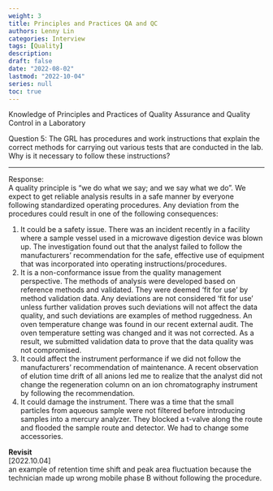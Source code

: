 ```yaml
---
weight: 3
title: Principles and Practices QA and QC
authors: Lenny Lin
categories: Interview
tags: [Quality]
description: 
draft: false
date: "2022-08-02"
lastmod: "2022-10-04"
series: null
toc: true
---
```


Knowledge of Principles and Practices of Quality Assurance and Quality Control in a Laboratory   

Question 5: The GRL has procedures and work instructions that explain the correct methods for carrying out various tests that are conducted in the lab.  Why is it necessary to follow these instructions?  
<!--more-->

---
Response:  
A quality principle is “we do what we say; and we say what we do”.  We expect to get reliable analysis results in a safe manner by everyone following standardized operating procedures.  Any deviation from the procedures could result in one of the following consequences:  
1)	It could be a safety issue.  There was an incident recently in a facility where a sample vessel used in a microwave digestion device was blown up.  The investigation found out that the analyst failed to follow the manufacturers’ recommendation for the safe, effective use of equipment that was incorporated into operating instructions/procedures.  
2)	It is a non-conformance issue from the quality management perspective.  The methods of analysis were developed based on reference methods and validated.  They were deemed ‘fit for use’ by method validation data.  Any deviations are not considered ‘fit for use’ unless further validation proves such deviations will not affect the data quality, and such deviations are examples of method ruggedness.  An oven temperature change was found in our recent external audit.  The oven temperature setting was changed and it was not corrected.  As a result, we submitted validation data to prove that the data quality was not compromised.  
3)	It could affect the instrument performance if we did not follow the manufacturers’ recommendation of maintenance.  A recent observation of elution time drift of all anions led me to realize that the analyst did not change the regeneration column on an ion chromatography instrument by following the recommendation.  
4)	It could damage the instrument.  There was a time that the small particles from aqueous sample were not filtered before introducing samples into a mercury analyzer.  They blocked a t-valve along the route and flooded the sample route and detector.   We had to change some accessories.  

**Revisit**  
[2022.10.04]  
an example of retention time shift and peak area fluctuation because the technician made up wrong mobile phase B without following the procedure.  


